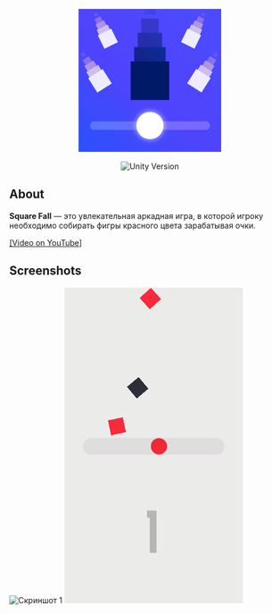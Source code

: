 <p align="center">
      <img src="Assets/Resources/Images/AppIcons/game_icon.png"" width="256">
</p>
<p align="center">
   <img src="https://img.shields.io/badge/Unity Version-2023.2.20f1-green" alt="Unity Version">
</p>

## About
**Square Fall** — это увлекательная аркадная игра, в которой игроку необходимо собирать фигры красного цвета зарабатывая очки.

[[Video on YouTube]](https://youtu.be/lDqYj-vpGHg)

## Screenshots
![Скриншот 1](Assets/Resources/Images/320х565.png)
![Скриншот 2](Assets/Resources/Images/123.png)
